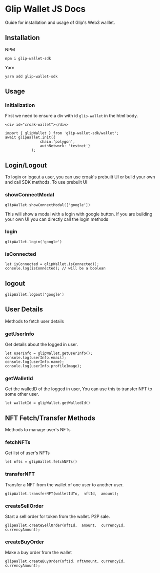 # Glip Wallet JS Docs
Guide for installation and usage of Glip's Web3 walllet.

## Installation

NPM
```
npm i glip-wallet-sdk
```
Yarn
```
yarn add glip-wallet-sdk
```
## Usage

### Initialization
First we need to ensure a div with id `glip-wallet` in the html body.
 
```<div id="croak-wallet"></div>```
``` 
import { glipWallet } from 'glip-wallet-sdk/wallet';
await glipWallet.init({
                chain:'polygon',
                authNetwork: 'testnet'}
            );
```

## Login/Logout

To login or logout a user, you can use croak's prebuilt UI or build your own and call SDK methods.
To use prebuilt UI

### showConnectModal

```glipWallet.showConnectModal(['google'])```

This will show a modal with a login with google button.
If you are building your own UI you can directly call the login methods
### login

```glipWallet.login('google')```


### isConnected

```
let isConnected = glipWallet.isConnected();
console.log(isConnected); // will be a boolean
```

## logout
```glipWallet.logout('google')```


## User Details
Methods to fetch user details

### getUserInfo
Get details about the logged in user.
```
let userInfo = glipWallet.getUserInfo();
console.log(userInfo.email);
console.log(userInfo.name);
console.log(userInfo.profileImage);
```

### getWalletId
Get the walletID of the logged in user, You can use this to transfer NFT to some other user.
```
let walletId = glipWallet.getWalledId()
```

## NFT Fetch/Transfer Methods

Methods to manage user's NFTs

### fetchNFTs
Get list of user's NFTs

```
let nfts = glipWallet.fetchNFTs()
```


### transferNFT
Transfer a NFT from the wallet of one user to another user.
```
glipWallet.transferNFT(walletIdTo,  nftId,  amount);
```
### createSellOrder

Start a sell order for token from the wallet. P2P sale.
```
glipWallet.createSellOrder(nftId,  amount,  currencyId,  currencyAmount);
```
### createBuyOrder
Make a buy order from the wallet

```
glipWallet.createBuyOrder(nftId, nftAmount, currencyId, currencyAmount);
```
